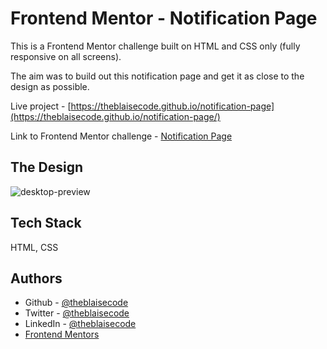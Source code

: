 # Frontend Mentor - Notification Page

This is a Frontend Mentor challenge built on HTML and CSS only (fully responsive on all screens).

The aim was to build out this notification page and get it as close to the design as possible.

Live project - [https://theblaisecode.github.io/notification-page](https://theblaisecode.github.io/notification-page/)

Link to Frontend Mentor challenge - [Notification Page](https://www.frontendmentor.io/challenges/notifications-page-DqK5QAmKbC)


## The Design
![desktop-preview](https://github.com/theblaisecode/notification-page/assets/89015653/4686a2be-5d00-4276-8e9b-f941b9228105)


## Tech Stack

HTML, CSS


## Authors

- Github - [@theblaisecode](https://github.com/theblaisecode)
- Twitter - [@theblaisecode](https://twitter.com/theblaisecode)
- LinkedIn - [@theblaisecode](https://www.linkedin.com/in/theblaisecode)
- [Frontend Mentors](https://www.frontendmentor.io/challenges/)

